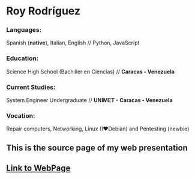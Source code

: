 ﻿# Roy Rodríguez
### Languages: 
Spanish (**native**), Italian, English // Python, JavaScript

### Education: 
Science High School (Bachiller en Ciencias) // **Caracas - Venezuela**
### Current Studies: 
System Engineer Undergraduate // **UNIMET - Caracas - Venezuela**

### Vocation:
Repair computers, Networking, Linux (I❤Debian) and Pentesting (newbie)

## This is the source page of my web presentation
## [Link to WebPage](https://royvicente90.github.io)
